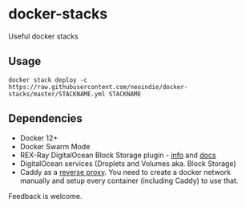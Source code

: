 # docker-stacks

Useful docker stacks

## Usage

```
docker stack deploy -c https://raw.githubusercontent.com/neoindie/docker-stacks/master/STACKNAME.yml STACKNAME
```

## Dependencies

- Docker 12+
- Docker Swarm Mode
- REX-Ray DigitalOcean Block Storage plugin - [info](https://github.com/rexray/rexray/blob/master/.docs/user-guide/storage-providers/digitalocean.md#do-block-storage) and [docs](https://rexray.readthedocs.io/en/stable/user-guide/schedulers/docker/plug-ins/digitalocean/#do-block-storage)
- DigitalOcean services (Droplets and Volumes aka. Block Storage)
- Caddy as a [reverse proxy](https://github.com/lucaslorentz/caddy-docker-proxy). You need to create a docker network manually and setup every container (including Caddy) to use that.


Feedback is welcome.
